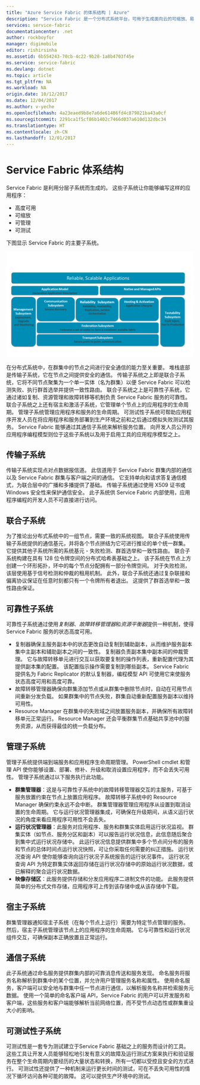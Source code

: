 ```yaml
---
title: "Azure Service Fabric 的体系结构 | Azure"
description: "Service Fabric 是一个分布式系统平台，可用于生成面向云的可缩放、易管理的可靠应用程序。 本文介绍 Service Fabric 的体系结构。"
services: service-fabric
documentationcenter: .net
author: rockboyfor
manager: digimobile
editor: rishirsinha
ms.assetid: 6b554243-70cb-4c22-9b28-1a8b4703f45e
ms.service: service-fabric
ms.devlang: dotnet
ms.topic: article
ms.tgt_pltfrm: NA
ms.workload: NA
origin.date: 10/12/2017
ms.date: 12/04/2017
ms.author: v-yeche
ms.openlocfilehash: 4a23eaed9b8e7a6de61486fd4c879821ba43a0cf
ms.sourcegitcommit: 2291ca1f5cf86b1402c7466d037a610d132dbc34
ms.translationtype: HT
ms.contentlocale: zh-CN
ms.lasthandoff: 12/01/2017
---
```

# <a name="service-fabric-architecture"></a>Service Fabric 体系结构
Service Fabric 是利用分层子系统而生成的。 这些子系统让你能够编写这样的应用程序：

* 高度可用
* 可缩放
* 可管理
* 可测试

下图显示 Service Fabric 的主要子系统。

![Service Fabric 体系结构示意图](media/service-fabric-architecture/service-fabric-architecture.png)

在分布式系统中，在群集中的节点之间进行安全通信的能力至关重要。 堆栈底部是传输子系统，它在节点之间提供安全的通信。 传输子系统之上即是联合子系统，它将不同节点聚集为一个单一实体（名为群集）以便 Service Fabric 可以检测失败、执行群首选举并提供一致性路由。 联合子系统之上是可靠性子系统，它通过诸如复制、资源管理和故障转移等机制负责 Service Fabric 服务的可靠性。 联合子系统之上还有宿主和激活子系统，它管理单个节点上的应用程序的生命周期。 管理子系统管理应用程序和服务的生命周期。 可测试性子系统可帮助应用程序开发人员在将应用程序和服务部署到生产环境之前和之后通过模拟失败测试其服务。 Service Fabric 能够通过其通信子系统来解析服务位置。 向开发人员公开的应用程序编程模型则位于这些子系统以及用于启用工具的应用程序模型之上。

## <a name="transport-subsystem"></a>传输子系统
传输子系统实现点对点数据报信道。 此信道用于 Service Fabric 群集内部的通信以及 Service Fabric 群集与客户端之间的通信。 它支持单向和请求答复通信模式，为联合层中的广播和多播提供了基础。 传输子系统通过使用 X509 证书或 Windows 安全性来保护通信安全。 此子系统供 Service Fabric 内部使用，应用程序编程的开发人员不可直接进行访问。

## <a name="federation-subsystem"></a>联合子系统
为了推论出分布式系统中的一组节点，需要一致的系统视图。 联合子系统使用传输子系统提供的通信基元，并将各个节点拼结为它可进行推论的单个统一群集。 它提供其他子系统所需的系统基元 - 失败检测、群首选举和一致性路由。 联合子系统构建在具有 128 位令牌空间的分布式哈希表基础之上。 该子系统在节点上方创建一个环形拓扑，环中的每个节点分配拥有一部分令牌空间。 对于失败检测，该层使用基于信号检测和仲裁的租用机制。 此外，联合子系统还通过复杂联接和偏离协议保证在任意时刻都只有一个令牌所有者退出。 这提供了群首选举和一致性路由保证。

## <a name="reliability-subsystem"></a>可靠性子系统
可靠性子系统通过使用*复制器*、*故障转移管理器*和*资源平衡器*提供一种机制，使得 Service Fabric 服务的状态高度可用。

* 复制器确保主服务副本中的状态更改自动复制到辅助副本，从而维护服务副本集中主副本和辅助副本之间的一致性。 复制器负责副本集中副本间的仲裁管理。 它与故障转移单元进行交互以获取要复制的操作列表，重新配置代理为其提供副本集的配置。 该配置指示操作需要复制到哪些副本。 Service Fabric 提供名为 Fabric Replicator 的默认复制器，编程模型 API 可使用它来使服务状态高度可用和高度可靠。
* 故障转移管理器确保向群集添加节点或从群集中删除节点时，自动在可用节点间重新分发负载。 如果群集中的节点失败，群集自动重新配置服务副本以维持可用性。
* Resource Manager 在群集中的失败域之间放置服务副本，并确保所有故障转移单元正常运行。 Resource Manager 还会平衡群集节点基础共享池中的服务资源，从而获得最佳的统一负载分布。

## <a name="management-subsystem"></a>管理子系统
管理子系统提供端到端服务和应用程序生命周期管理。 PowerShell cmdlet 和管理 API 使你能够设置、部署、修补、升级和取消设置应用程序，而不会丢失可用性。 管理子系统通过以下服务执行此功能。

* **群集管理器**：这是与可靠性子系统中的故障转移管理器交互的主服务，可基于服务放置约束在节点上放置应用程序。 故障转移子系统中的 Resource Manager 确保约束永远不会中断。 群集管理器管理应用程序从设置到取消设置的生命周期。 它与运行状况管理器集成，可确保在升级期间，从语义运行状况的角度来看应用程序可用性不会丢失。
* **运行状况管理器**：此服务对应用程序、服务和群集实体启用运行状况监视。 群集实体（如节点、服务分区和副本）可以报告运行状况信息，此信息随后聚合到集中式运行状况存储中。 此运行状况信息提供群集中多个节点间分布的服务和节点的总体时间点运行状况快照，可让你采取任何需要的纠正措施。 运行状况查询 API 使你能够查询向运行状况子系统报告的运行状况事件。 运行状况查询 API 为特定群集实体返回存储在运行状况存储中的原始运行状况数据，或已解释的聚合运行状况数据。
* **映像存储区**：此服务提供存储和分发应用程序二进制文件的功能。 此服务提供简单的分布式文件存储，应用程序可上传到该存储中或从该存储中下载。

## <a name="hosting-subsystem"></a>宿主子系统
群集管理器通知宿主子系统（在每个节点上运行）需要为特定节点管理的服务。 然后，宿主子系统管理该节点上的应用程序的生命周期。 它与可靠性和运行状况组件交互，可确保副本正确放置且正常运行。

## <a name="communication-subsystem"></a>通信子系统
此子系统通过命名服务提供群集内部的可靠消息传送和服务发现。 命名服务将服务名称解析到群集中的某个位置，并允许用户管理服务名称和属性。 使用命名服务，客户端可以安全地与群集中任一节点进行通信，以解析服务名称并检索服务元数据。 使用一个简单的命名客户端 API，Service Fabric 的用户可以开发服务和客户端，这些服务和客户端能够解析当前网络位置，而不受节点动态性或群集重设大小的影响。

## <a name="testability-subsystem"></a>可测试性子系统
可测试性是一套专为测试建立于Service Fabric 基础之上的服务而设计的工具。 这些工具让开发人员能够轻松地引发有意义的故障及运行测试方案来执行和验证服务在整个生命周期内要经历的大量状态和转换，所有一切都以受控且安全的方式进行。 可测试性还提供了一种机制来运行更长时间的测试，可在不丢失可用性的情况下循环访问各种可能的故障。 这可以提供生产环境中的测试。

<!-- Update_Description: update meta properties -->